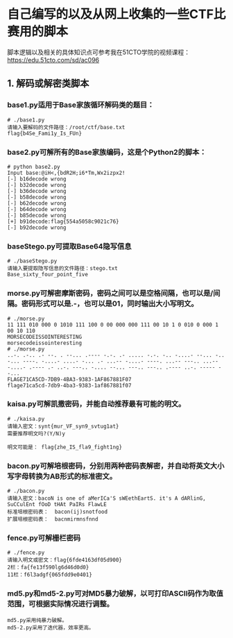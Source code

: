 # 自己编写的以及从网上收集的一些CTF比赛用的脚本
脚本逻辑以及相关的具体知识点可参考我在51CTO学院的视频课程：https://edu.51cto.com/sd/ac096
## 1. 解码或解密类脚本
### base1.py适用于Base家族循环解码类的题目：
```
# ./base1.py 
请输入要解码的文件路径：/root/ctf/base.txt
flag{b4Se_Fami1y_Is_FUn}
```
### base2.py可解所有的Base家族编码，这是个Python2的脚本：
```
# python base2.py 
Input base:@iH<,{bdR2H;i6*Tm,Wx2izpx2!
[-] b16decode wrong
[-] b32decode wrong
[-] b36decode wrong
[-] b58decode wrong
[-] b62decode wrong
[-] b64decode wrong
[-] b85decode wrong
[+] b91decode:flag{554a5058c9021c76} 
[-] b92decode wrong

```
### baseStego.py可提取Base64隐写信息
```
# ./baseStego.py 
请输入要提取隐写信息的文件路径：stego.txt
Base_sixty_four_point_five
```
### morse.py可解密摩斯密码，密码之间可以是空格间隔，也可以是/间隔。密码形式可以是.-，也可以是01，同时输出大小写明文。
```
# ./morse.py 
11 111 010 000 0 1010 111 100 0 00 000 000 111 00 10 1 0 010 0 000 1 00 10 110
MORSECODEISSOINTERESTING
morsecodeissointeresting
# ./morse.py 
..-. .-.. .- --. . --... .---- -.-. .- ..... -.-. -.. -....- --... -.. -... ----. -....- ....- -... .- ...-- -....- ----. ...-- ---.. ...-- -....- .---- .- ..-. ---.. -.... --... ---.. ---.. .---- ..-. ----- --...
FLAGE71CA5CD-7DB9-4BA3-9383-1AF867881F07
flage71ca5cd-7db9-4ba3-9383-1af867881f07
```
### kaisa.py可解凯撒密码，并能自动推荐最有可能的明文。
```
# ./kaisa.py 
请输入密文：synt{mur_VF_syn9_svtug1at}
需要推荐明文吗?(Y/N)y

明文可能是： flag{zhe_IS_fla9_fight1ng}
```
### bacon.py可解培根密码，分别用两种密码表解密，并自动将英文大小写字母转换为AB形式的标准密文。
```
# ./bacon.py 
请输入密文：bacoN is one of aMerICa'S sWEethEartS. it's A dARlinG, SuCCulEnt fOoD tHAt PaIRs FlawLE
标准培根密码表：  bacon(ij)snotfood
扩展培根密码表：  bacnmirmnsfnnd
```
### fence.py可解栅栏密码
```
# ./fence.py 
请输入明文或密文：flag{6fde4163df05d900}
2栏：fa{fe13f590lg6d46d0d0}
11栏：f6l3adgf{065fdd9e0401}
```
### md5.py和md5-2.py可对MD5暴力破解，以可打印ASCII码作为取值范围，可根据实际情况进行调整。
```
md5.py采用纯暴力破解。
md5-2.py采用了迭代器，效率更高。
```
